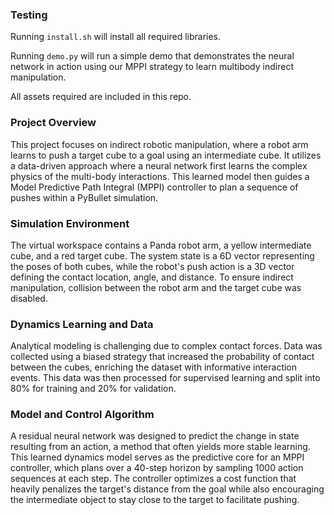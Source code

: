 ### Testing

Running `install.sh` will install all required libraries. 

Running `demo.py` will run a simple demo that demonstrates the neural network in action using our MPPI strategy to learn multibody indirect manipulation.

All assets required are included in this repo.

### Project Overview
This project focuses on indirect robotic manipulation, where a robot arm learns to push a target cube to a goal using an intermediate cube. It utilizes a data-driven approach where a neural network first learns the complex physics of the multi-body interactions. This learned model then guides a Model Predictive Path Integral (MPPI) controller to plan a sequence of pushes within a PyBullet simulation.

### Simulation Environment
The virtual workspace contains a Panda robot arm, a yellow intermediate cube, and a red target cube. The system state is a 6D vector representing the poses of both cubes, while the robot's push action is a 3D vector defining the contact location, angle, and distance. To ensure indirect manipulation, collision between the robot arm and the target cube was disabled.


### Dynamics Learning and Data
Analytical modeling is challenging due to complex contact forces. Data was collected using a biased strategy that increased the probability of contact between the cubes, enriching the dataset with informative interaction events. This data was then processed for supervised learning and split into 80% for training and 20% for validation.


### Model and Control Algorithm
A residual neural network was designed to predict the  change in state resulting from an action, a method that often yields more stable learning. This learned dynamics model serves as the predictive core for an MPPI controller, which plans over a 40-step horizon by sampling 1000 action sequences at each step. The controller optimizes a cost function that heavily penalizes the target's distance from the goal while also encouraging the intermediate object to stay close to the target to facilitate pushing.